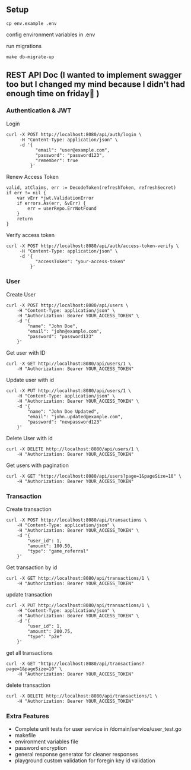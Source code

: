 ## Setup 
```
cp env.example .env
```
config environment variables in .env 

run migrations
```
make db-migrate-up
```



## REST API Doc (I wanted to implement swagger too but I changed my mind because I didn't had enough time on friday🥴 )
### Authentication & JWT
Login 
```
curl -X POST http://localhost:8080/api/auth/login \
     -H "Content-Type: application/json" \
     -d '{
           "email": "user@example.com",
           "password": "password123",
           "remember": true
         }'
```

Renew Access Token 
```
valid, atClaims, err := DecodeToken(refreshToken, refreshSecret)
if err != nil {
    var vErr *jwt.ValidationError
    if errors.As(err, &vErr) {
        err = userRepo.ErrNotFound
    }
    return
}

```

Verify access token 
```
curl -X POST http://localhost:8080/api/auth/access-token-verify \
     -H "Content-Type: application/json" \
     -d '{
           "accessToken": "your-access-token"
         }'
```


### User
Create User 
```
curl -X POST http://localhost:8080/api/users \
    -H "Content-Type: application/json" \
    -H "Authorization: Bearer YOUR_ACCESS_TOKEN" \
    -d '{
        "name": "John Doe",
        "email": "john@example.com",
        "password": "password123"
    }'

```

Get user with ID 

```
curl -X GET http://localhost:8080/api/users/1 \
    -H "Authorization: Bearer YOUR_ACCESS_TOKEN"
```


Update user with id 
```
curl -X PUT http://localhost:8080/api/users/1 \
    -H "Content-Type: application/json" \
    -H "Authorization: Bearer YOUR_ACCESS_TOKEN" \
    -d '{
        "name": "John Doe Updated",
        "email": "john.updated@example.com",
        "password": "newpassword123"
    }'

```


Delete User with id
```
curl -X DELETE http://localhost:8080/api/users/1 \
    -H "Authorization: Bearer YOUR_ACCESS_TOKEN"
```


Get users with pagination 
```
curl -X GET "http://localhost:8080/api/users?page=1&pageSize=10" \
    -H "Authorization: Bearer YOUR_ACCESS_TOKEN"
```

### Transaction

Create transaction 
```
curl -X POST http://localhost:8080/api/transactions \
    -H "Content-Type: application/json" \
    -H "Authorization: Bearer YOUR_ACCESS_TOKEN" \
    -d '{
        "user_id": 1,
        "amount": 100.50,
        "type": "game_referral"
    }'
```
Get transaction by id 
```
curl -X GET http://localhost:8080/api/transactions/1 \
    -H "Authorization: Bearer YOUR_ACCESS_TOKEN"
```

update transaction 
```
curl -X PUT http://localhost:8080/api/transactions/1 \
    -H "Content-Type: application/json" \
    -H "Authorization: Bearer YOUR_ACCESS_TOKEN" \
    -d '{
        "user_id": 1,
        "amount": 200.75,
        "type": "p2e"
    }'

```

get all transactions

```
curl -X GET "http://localhost:8080/api/transactions?page=1&pageSize=10" \
    -H "Authorization: Bearer YOUR_ACCESS_TOKEN"
```

delete transaction 

```
curl -X DELETE http://localhost:8080/api/transactions/1 \
    -H "Authorization: Bearer YOUR_ACCESS_TOKEN"

```

### Extra Features 

- Complete unit tests for user service in /domain/service/user_test.go
- makefile 
- environment variables file
- password encryption
- general response generator for cleaner responses
- playground custom validation for foregin key id validation
